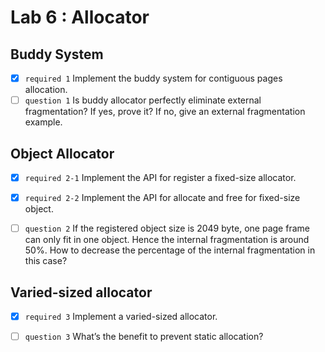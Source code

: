 # Lab 6 : Allocator

## Buddy System

- [x] `required 1` Implement the buddy system for contiguous pages allocation.
- [ ] `question 1` Is buddy allocator perfectly eliminate external fragmentation? If yes, prove it? If no, give an external fragmentation example.

## Object Allocator

- [x] `required 2-1` Implement the API for register a fixed-size allocator.
- [x] `required 2-2` Implement the API for allocate and free for fixed-size object.

- [ ] `question 2` If the registered object size is 2049 byte, one page frame can only fit in one object. Hence the internal fragmentation is around 50%. How to decrease the percentage of the internal fragmentation in this case?

## Varied-sized allocator

- [x] `required 3` Implement a varied-sized allocator.

- [ ] `question 3` What’s the benefit to prevent static allocation?